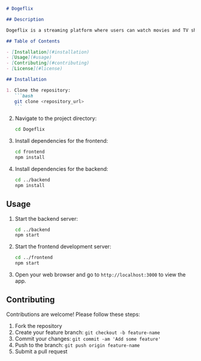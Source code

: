 ````markdown
# Dogeflix

## Description

Dogeflix is a streaming platform where users can watch movies and TV shows. It features a React frontend for the user interface and an Express.js backend for handling data and requests.

## Table of Contents

- [Installation](#installation)
- [Usage](#usage)
- [Contributing](#contributing)
- [License](#license)

## Installation

1. Clone the repository:
   ```bash
   git clone <repository_url>
   ```
````

2. Navigate to the project directory:

   ```bash
   cd Dogeflix
   ```

3. Install dependencies for the frontend:

   ```bash
   cd frontend
   npm install
   ```

4. Install dependencies for the backend:
   ```bash
   cd ../backend
   npm install
   ```

## Usage

1. Start the backend server:

   ```bash
   cd ../backend
   npm start
   ```

2. Start the frontend development server:

   ```bash
   cd ../frontend
   npm start
   ```

3. Open your web browser and go to `http://localhost:3000` to view the app.

## Contributing

Contributions are welcome! Please follow these steps:

1. Fork the repository
2. Create your feature branch: `git checkout -b feature-name`
3. Commit your changes: `git commit -am 'Add some feature'`
4. Push to the branch: `git push origin feature-name`
5. Submit a pull request

```

```
